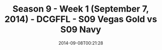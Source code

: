 ---
title: Season 9 - Week 1 (September 7, 2014) - DCGFFL - S09 Vegas Gold vs S09 Navy
teams-score:
- team: _teams/s09-vegas-gold.md
  score: 18
- team: _teams/s09-navy-rear-admirals.md
  score: 25
mvp: 'Vegas: Mike D''Ignazio  /  Navy: Porter Brockway'
game-ball: N/A
sportsperson: ''
season: 9
week: 1
date: '2014-09-08T00:21:28'
pageid: week-1-season-9-4470-vs-4463
---